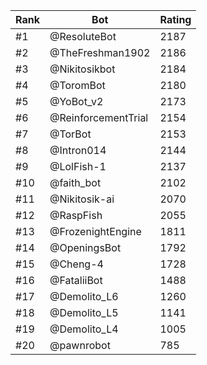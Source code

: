 Rank|Bot|Rating
---|---|---
#1|@ResoluteBot|2187
#2|@TheFreshman1902|2186
#3|@Nikitosikbot|2184
#4|@ToromBot|2180
#5|@YoBot_v2|2173
#6|@ReinforcementTrial|2154
#7|@TorBot|2153
#8|@Intron014|2144
#9|@LolFish-1|2137
#10|@faith_bot|2102
#11|@Nikitosik-ai|2070
#12|@RaspFish|2055
#13|@FrozenightEngine|1811
#14|@OpeningsBot|1792
#15|@Cheng-4|1728
#16|@FataliiBot|1488
#17|@Demolito_L6|1260
#18|@Demolito_L5|1141
#19|@Demolito_L4|1005
#20|@pawnrobot|785
